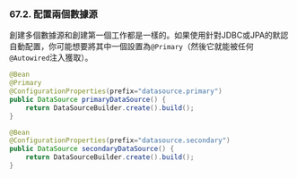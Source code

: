 ### 67.2. 配置兩個數據源

創建多個數據源和創建第一個工作都是一樣的。如果使用針對JDBC或JPA的默認自動配置，你可能想要將其中一個設置為`@Primary`（然後它就能被任何`@Autowired`注入獲取）。
```java
@Bean
@Primary
@ConfigurationProperties(prefix="datasource.primary")
public DataSource primaryDataSource() {
    return DataSourceBuilder.create().build();
}

@Bean
@ConfigurationProperties(prefix="datasource.secondary")
public DataSource secondaryDataSource() {
    return DataSourceBuilder.create().build();
}
```
